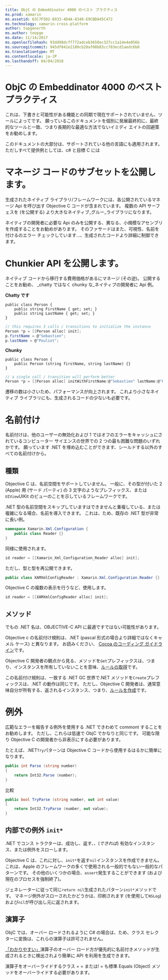 ```yaml
---
title: ObjC の Embeddinator 4000 のベスト プラクティス
ms.prod: xamarin
ms.assetid: 63C7F5D2-8933-4D4A-8348-E9CBDA45C472
ms.technology: xamarin-cross-platform
author: topgenorth
ms.author: toopge
ms.date: 11/14/2017
ms.openlocfilehash: 93dd98dcff772adceb3650ec327cc1a14e4e056b
ms.sourcegitcommit: 945df041e2180cb20af08b83cc703ecd1aedc6b0
ms.translationtype: MT
ms.contentlocale: ja-JP
ms.lasthandoff: 04/04/2018
---
```

# <a name="embeddinator-4000-best-practices-for-objc"></a>ObjC の Embeddinator 4000 のベスト プラクティス

これは、下書きと可能性がある機能との同期で現在サポートされていません、ツールによってです。 願っているこのドキュメントを個別に発展最終的に、最終的なツールと一致、つまり長期的な最適な方法でないイミディ エイトの回避策をお勧めします。

このドキュメントの大部分は、サポートされている他の言語にも適用されます。 ただしすべて提供例としては、c# と目標 C には


# <a name="exposing-a-subset-of-the-managed-code"></a>マネージ コードのサブセットを公開します。

生成されたネイティブ ライブラリ/フレームワークには、各公開されているマネージ Api を呼び出す Objective C コードが含まれています。 複数の API サーフェスを (を公開する) より大きなネイティブ_グルー_ライブラリになります。

ネイティブの開発者に必要な Api のみを公開する、異なる、小規模なアセンブリを作成することをお勧めがあります。 そのファサードはまた、可視性、名前を付けるのエラー チェックしています...、生成されたコードより詳細に制御できます。


# <a name="exposing-a-chunkier-api"></a>Chunkier API を公開します。

ネイティブ コードから移行する費用価格があるにマネージ (その逆)。 公開することをお勧め、 _chatty ではなく chunky な_ネイティブの開発者に Api 例。

**Chatty です**
```
public class Person {
    public string FirstName { get; set; }
    public string LastName { get; set; }
}
```

```csharp
// this requires 3 calls / transitions to initialize the instance
Person *p = [[Person alloc] init];
p.firstName = @"Sebastien";
p.lastName = @"Pouliot";
```

**Chunky**
```
public class Person {
    public Person (string firstName, string lastName) {}
}
```

```csharp
// a single call / transition will perform better
Person *p = [[Person alloc] initWithFirstName:@"Sebastien" lastName:@"Pouliot"];
```

遷移の数は小さいため、パフォーマンスが向上されます。 これより小さなネイティブ ライブラリにも、生成されるコードの少ないも必要です。


# <a name="naming"></a>名前付け

名前付けは、他のユーザーの無効化および 1 ではオフのエラーをキャッシュにされているコンピューター サイエンスの世界での 2 つの最も困難な問題のいずれかです。 願っています .NET を埋め込むことができます、シールドする以外のすべての名前付けから。

## <a name="types"></a>種類

Objective C は、名前空間をサポートしていません。 一般に、その型が付いた 2 (Apple) 用 (サード パーティ) の 3 文字のようなプレフィックス、または`UIView`UIKit のビューのことを示しているフレームワークです。

.NET 型の名前空間をスキップしていますはできませんと重複している、または複雑になる場合、名前を導入できます。 これは、ため、既存の .NET 型が非常に長い例。

```csharp
namespace Xamarin.Xml.Configuration {
    public class Reader {}
}
```

同様に使用されます。

```csharp
id reader = [[Xamarin_Xml_Configuration_Reader alloc] init];
```

ただし、型と型を再公開できます。

```csharp
public class XAMXmlConfigReader : Xamarin.Xml.Configuration.Reader {}
```

Objective C の複数の表示を行うなど、使用します。

```csharp
id reader = [[XAMXmlConfigReader alloc] init];
```

## <a name="methods"></a>メソッド

でもの .NET 名は、OBJECTIVE-C API に最適ですではない可能性があります。

Objective c の名前付け規則は、.NET (pascal 形式の場合より詳細ではなくキャメル ケース) と異なります。
お読みください、 [Cocoa のコーディング ガイドライン](https://developer.apple.com/library/content/documentation/Cocoa/Conceptual/CodingGuidelines/Articles/NamingMethods.html#//apple_ref/doc/uid/20001282-BCIGIJJF)です。

Objective C 開発者の観点から見る、メソッドを`Get`プレフィックスは、つまり、インスタンスを所有していないことを意味、[ルールの取得](https://developer.apple.com/library/content/documentation/CoreFoundation/Conceptual/CFMemoryMgmt/Concepts/Ownership.html#//apple_ref/doc/uid/20001148-SW1)です。

この名前付け規則は、一致する .NET GC 世界で.NET メソッドを`Create`プレフィックスは、.NET の動作は同じです。 ただし、Objective C 開発者は、通常意味自分が所有する、返されるインスタンス、つまり、[ルールを作成](https://developer.apple.com/library/content/documentation/CoreFoundation/Conceptual/CFMemoryMgmt/Concepts/Ownership.html#//apple_ref/doc/uid/20001148-103029)です。

# <a name="exceptions"></a>例外

広範なエラーを報告する例外を使用する .NET できわめて commont することをお勧めします。 ただし、これらは低速で ObjC でかなりと同じです。 可能な限り Objective C の開発者から非表示にする必要があります。

たとえば、.NET`Try`パターンは Objective C コードから使用するはるかに簡単になります。

```csharp
public int Parse (string number)
{
    return Int32.Parse (number);
}
```

比較

```csharp
public bool TryParse (string number, out int value)
{
    return Int32.TryParse (number, out value);
}
```

## <a name="exceptions-inside-init"></a>内部での例外 `init*`

.NET でコンス トラクターは、成功し、返す、、(_できれば_) 有効なインスタンス、または例外をスローします。

Objective C は、これに対し、`init*`を返す`nil`インスタンスを作成できません。 これは、Apple のフレームワークの多くで使用される一般的でもない一般的なパターンです。 その他のいくつかの場合、`assert`発生することができます (および現在のプロセスを強制終了)。

ジェネレーターに従って同じ`return nil`生成されたパターン`init*`メソッドです。 マネージ例外がスローされたかどうかは、印刷されます (を使用して`NSLog`) および`nil`が呼び出し元に返されます。

## <a name="operators"></a>演算子

ObjC では、オーバー ロードされるように C# の場合は、ため、クラス セレクターに変換は、これらの演算子は許可されません。

[「わかりやすい」](https://msdn.microsoft.com/en-us/library/ms229032(v=vs.110).aspx)演算子のオーバー ロード方が優先的に名前付きメソッドが生成されるときに検出されより簡単に API を利用を生成できます。

演算子をオーバーライドするクラス = = または! = も標準 Equals (Object) メソッドをオーバーライドする必要があります。
